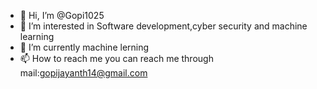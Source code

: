 - 👋 Hi, I’m @Gopi1025
- 👀 I’m interested in Software development,cyber security and machine learning
- 🌱 I’m currently machine lerning
- 📫 How to reach me you can reach me through mail:gopijayanth14@gmail.com

<!---
Gopi1025/Gopi1025 is a ✨ special ✨ repository because its `README.md` (this file) appears on your GitHub profile.
You can click the Preview link to take a look at your changes.
--->
